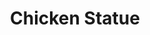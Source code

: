---
pid: ch393
title: Chicken Statue
location_transcription: 16th Street Sq
coordinates: "[-75.166811506485, 39.955494088791]"
zipcode: '19132'
gen_neighborhood: North Philadelphia
neighborhood: Strawberry Mansion
outside_phl: 
age: '13'
age_range: 13-19
instagram: 
image_file_name: ch_393.jpg
proposal_transcription: 
topic: Animals
topic_summary: '0'
type: Sculpture Statue
keywords_other: 
credit: Anthony Deshields
image_labels: 
twitter: 
facebook: 
permalink: "/monuments/ch393/"
layout: item-page
---